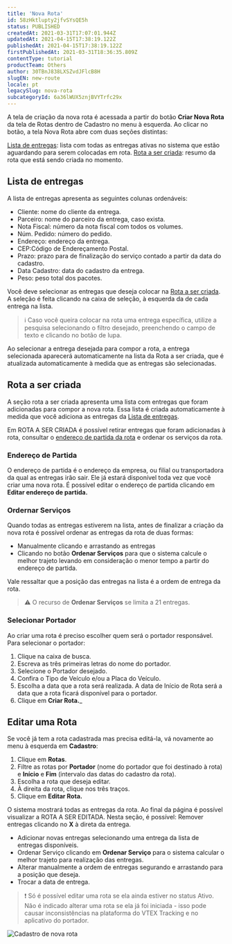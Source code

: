 ```yaml
---
title: 'Nova Rota'
id: 58zHktlupty2jfvSYsQE5h
status: PUBLISHED
createdAt: 2021-03-31T17:07:01.944Z
updatedAt: 2021-04-15T17:38:19.122Z
publishedAt: 2021-04-15T17:38:19.122Z
firstPublishedAt: 2021-03-31T18:36:35.809Z
contentType: tutorial
productTeam: Others
author: 30TBnJ838LXSZvdJFlcB8H
slugEN: new-route
locale: pt
legacySlug: nova-rota
subcategoryId: 6a36lWUX5znjBVYTrfc29x
---
```


A tela de criação da nova rota é acessada a partir do botão __Criar Nova Rota__ da tela de Rotas dentro de Cadastro no menu à esquerda. Ao clicar no botão, a tela Nova Rota abre com duas seções distintas:

[Lista de entregas](#lista-de-entregas): lista com todas as entregas ativas no sistema que estão aguardando para serem colocadas em rota.
[Rota a ser criada](#rota-a-ser-criada): resumo da rota que está sendo criada no momento. 

## Lista de entregas
A lista de entregas apresenta as seguintes colunas ordenáveis:

- Cliente: nome do cliente da entrega.
- Parceiro: nome do parceiro da entrega, caso exista.
- Nota Fiscal: número da nota fiscal com todos os volumes.
- Núm. Pedido: número do pedido.
- Endereço: endereço da entrega.
- CEP:Código de Endereçamento Postal.
- Prazo: prazo para de finalização do serviço contado a partir da data do cadastro.
- Data Cadastro: data do cadastro da entrega.
- Peso: peso total dos pacotes. 

Você deve selecionar as entregas que deseja colocar na [Rota a ser criada](#rota_a_ser_criada). A seleção é feita clicando na caixa de seleção, à esquerda da de cada entrega na lista. 

>ℹ️ Caso você queira colocar na rota uma entrega específica, utilize a pesquisa selecionando o filtro desejado, preenchendo o campo de texto e clicando no botão de lupa.

Ao selecionar a entrega desejada para compor a rota, a entrega selecionada aparecerá automaticamente na lista da Rota a ser criada, que é atualizada automaticamente à medida que as entregas são selecionadas.

## Rota a ser criada

A seção rota a ser criada apresenta uma lista com entregas que foram adicionadas para compor a nova rota. Essa lista é criada automaticamente à medida que você adiciona  as entregas da [Lista de entregas](#lista-de-entregas).

Em ROTA A SER CRIADA é possível retirar entregas que foram adicionadas à rota, consultar o [endereço de partida da rota](#endereco-de-partida) e ordenar os serviços da rota.

### Endereço de Partida

O endereço de partida é o endereço da empresa, ou filial ou transportadora da qual as entregas irão sair. Ele já estará disponível toda vez que você criar uma nova rota. É possível editar o endereço de partida clicando em __Editar endereço de partida.__

### Ordernar Serviços
Quando todas as entregas estiverem na lista, antes de finalizar a criação da nova rota é possível ordenar as entregas da rota de duas formas:
- Manualmente clicando e arrastando as entregas 
- Clicando no botão __Ordenar Serviços__ para que o sistema calcule o melhor trajeto levando em consideração o menor tempo a partir do endereço de partida.

Vale ressaltar que a posição das entregas na lista é a ordem de entrega da rota. 

>⚠️ O recurso de **Ordenar Serviços** se limita a 21 entregas.

### Selecionar Portador

Ao criar uma rota é preciso escolher quem será o portador responsável.
Para selecionar o portador:

1. Clique na caixa de busca.
2. Escreva as três primeiras letras do nome do portador.
3. Selecione o Portador desejado.
4. Confira o Tipo de Veículo e/ou a Placa do Veículo.
5. Escolha a data que a rota será realizada. A data de Início de Rota será a data que a rota ficará disponível para o portador.
6. Clique em __Criar Rota.___

## Editar uma Rota
Se você já tem a rota cadastrada mas precisa editá-la, vá novamente ao menu à esquerda em __Cadastro__:

1. Clique em __Rotas__. 
2. Filtre as rotas por __Portador__ (nome do portador que foi destinado à rota) e __Início__ e __Fim__ (intervalo das datas do cadastro da rota).
3. Escolha a rota que deseja editar.
4.  À direita da rota, clique nos três traços.
5.  Clique em __Editar Rota.__

O sistema mostrará todas as entregas da rota. Ao final da página é possível visualizar a  ROTA A SER EDITADA. Nesta seção, é possível:
Remover entregas clicando  no __X__ à direta da entrega.

- Adicionar novas entregas selecionando uma entrega da lista de entregas disponíveis.
- Ordenar Serviço clicando em __Ordenar Serviço__ para o sistema calcular o melhor trajeto para realização das entregas.
- Alterar manualmente a ordem de entregas segurando e arrastando para a posição que deseja.
- Trocar a data de entrega.

>❗ Só é possível editar uma rota se ela ainda estiver no status Ativo. Não é indicado alterar uma rota se ela já foi iniciada - isso pode causar inconsistências na plataforma do VTEX Tracking e no aplicativo do portador.

![Cadastro de nova rota](//images.ctfassets.net/alneenqid6w5/3m2JhopNd3vcscWEOYSnvn/f739888039df88f13fc7bcab16325253/Nova_Rota.gif)


